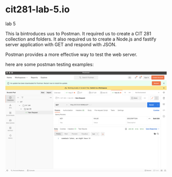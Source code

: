 # cit281-lab-5.io
lab 5

This la bintroduces uus to Postman. It required us to create a CIT 281 collection and folders. It also required us to create a Node.js and fastify server application with GET and respond with JSON.

Postman provides a more effective way to test the web server. 

here are some postman testing examples:

<img src="unmatched.png">
